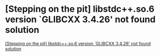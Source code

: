 # [Stepping on the pit] libstdc++.so.6 version `GLIBCXX 3.4.26' not found solution
[[Stepping on the pit] libstdc++.so.6 version `GLIBCXX 3.4.26' not found solution](https://aiwithcloud.com/2022/09/16/stepping_on_the_pit_libstdc-so-6_version_glibcxx_3-4-26_not_found_solution/)